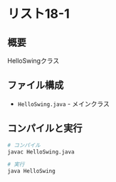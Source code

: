 # リスト18-1

## 概要
HelloSwingクラス

## ファイル構成
- `HelloSwing.java` - メインクラス

## コンパイルと実行
```bash
# コンパイル
javac HelloSwing.java

# 実行
java HelloSwing
```
